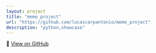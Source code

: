 ```yaml
---
layout: project
title: "meme_project"
url: "https://github.com/lucascarpantonio/meme_project"
description: "python,showcase"
---
```


🔗 [View on GitHub](https://github.com/lucascarpantonio/meme_project)
